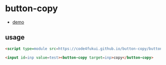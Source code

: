 # button-copy
 
- [demo](https://code4fukui.github.io/button-copy/)

## usage

```html
<script type=module src=https://code4fukui.github.io/button-copy/button-copy.js></script>

<input id=inp value=test><button-copy target=inp>copy</button-copy>
```

